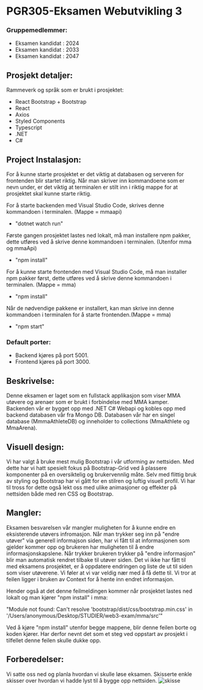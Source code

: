 # PGR305-Eksamen Webutvikling 3

### Gruppemedlemmer:

* Eksamen kandidat : 2024
* Eksamen kandidat : 2033
* Eksamen kandidat : 2047

## Prosjekt detaljer:

Rammeverk og språk som er brukt i prosjektet: 

- React Bootstrap + Bootstrap
- React
- Axios
- Styled Components
- Typescript
- .NET
- C#

## Project Instalasjon:

For å kunne starte prosjektet er det viktig at databasen og serveren for frontenden blir startet riktig. Når man skriver inn kommandoene som er nevn under, er det viktig at terminalen er stilt inn i riktig mappe for at prosjektet skal kunne starte riktig. 

For å starte backenden med Visual Studio Code, skrives denne kommandoen i terminalen. (Mappe = mmaapi)

- "dotnet watch run"

Første gangen prosjektet lastes ned lokalt, må man installere npm pakker, dette utføres ved å skrive denne kommandoen i terminalen. (Utenfor mma og mmaApi)

- "npm install"

For å kunne starte frontenden med Visual Studio Code, må man installer npm pakker først, dette utføres ved å skrive denne kommandoen i terminalen. (Mappe = mma)

- "npm install"

Når de nødvendige pakkene er installert, kan man skrive inn denne kommandoen i terminalen for å starte frontenden.(Mappe = mma)

- "npm start"

### Default porter:

- Backend kjøres på port 5001.
- Frontend kjøres på port 3000.

## Beskrivelse:

Denne eksamen er laget som en fullstack applikasjon som viser MMA utøvere og arenaer som er brukt i forbindelse med MMA kamper. Backenden vår er bygget opp med .NET C# Webapi og kobles opp med backend databasen vår fra Mongo DB. Databasen vår har en singel database (MmmaAthleteDB) og inneholder to collections (MmaAthlete og MmaArena).

## Visuell design:

Vi har valgt å bruke mest mulig Bootstrap i vår utforming av nettsiden. Med dette har vi hatt spesielt fokus på Bootstrap-Grid ved å plassere komponenter på en oversiktelig og brukervennlig måte. Selv med flittig bruk av styling og Bootstrap har vi gått for en stilren og luftig visuell profil. Vi har til tross for dette også lekt oss med ulike animasjoner og effekter på nettsiden både med ren CSS og Bootstrap.

## Mangler:

Eksamen besvarelsen vår mangler muligheten for å kunne endre en eksisterende utøvers infromasjon. Når man trykker seg inn på "endre utøver" via generell informajson siden, har vi fått til at informasjonen som gjelder kommer opp og brukeren har muligheten til å endre informasjonskapslene. Når trykker brukeren trykker på "endre informasjon" blir man automatisk rendret tilbake til utøver siden. Det vi ikke har fått til med eksamens prosjektet, er å oppdatere endringen og liste de ut til siden som viser utøverene. Vi føler at vi var veldig nær med å få dette til. Vi tror at feilen ligger i bruken av Context for å hente inn endret informasjon. 

Hender også at det denne feilmeldingen kommer når prosjektet lastes ned lokalt og man kjører "npm install" i mma: 

"Module not found: Can't resolve 'bootstrap/dist/css/bootstrap.min.css' in '/Users/anonymous/Desktop/STUDIER/web3-exam/mma/src'"
                   
Ved å kjøre "npm install" utenfor begge mappene, blir denne feilen borte og koden kjører. Har derfor nevnt det som et steg ved oppstart av prosjekt i tilfellet denne feilen skulle dukke opp. 


## Forberedelser:

Vi satte oss ned og planla hvordan vi skulle løse eksamen. Skisserte enkle skisser over hvordan vi hadde lyst til å bygge opp nettsiden.
![skisse](https://user-images.githubusercontent.com/54721335/142794157-48e5b0b2-687c-499b-9067-5c0d1c84d53e.jpeg)


